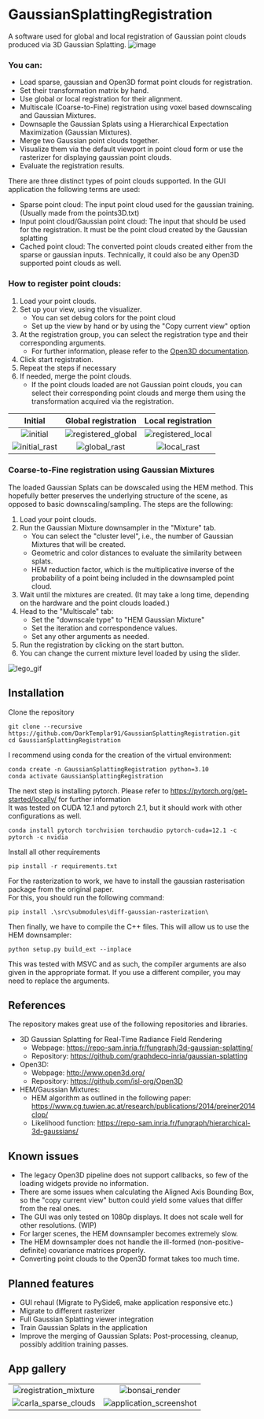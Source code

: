 # GaussianSplattingRegistration


A software used for global and local registration of Gaussian point clouds produced via 3D Gaussian Splatting.
![image](https://github.com/user-attachments/assets/19116670-261b-41a7-9e43-3a54214f8728)


### You can:
* Load sparse, gaussian and Open3D format point clouds for registration.
* Set their transformation matrix by hand.
* Use global or local registration for their alignment.
* Multiscale (Coarse-to-Fine) registration using voxel based downscaling and Gaussian Mixtures.
* Downsaple the Gaussian Splats using a Hierarchical Expectation Maximization (Gaussian Mixtures).
* Merge two Gaussian point clouds together.
* Visualize them via the default viewport in point cloud form or use the rasterizer for displaying gaussian point clouds.
* Evaluate the registration results.

There are three distinct types of point clouds supported. In the GUI application the following terms are used:
* Sparse point cloud: The input point cloud used for the gaussian training. (Usually made from the points3D.txt)
* Input point cloud/Gaussian point cloud: The input that should be used for the registration. It must be the point cloud created by the Gaussian splatting
* Cached point cloud: The converted point clouds created either from the sparse or gaussian inputs. Technically, it could also be any Open3D supported point clouds as well.

### How to register point clouds:
1. Load your point clouds.
2. Set up your view, using the visualizer.
    - You can set debug colors for the point cloud
    - Set up the view by hand or by using the "Copy current view" option
3. At the registration group, you can select the registration type and their corresponding arguments.
    - For further information, please refer to the [Open3D documentation](https://www.open3d.org/docs/0.16.0/).
4. Click start registration.
5. Repeat the steps if necessary
6. If needed, merge the point clouds.
    - If the point clouds loaded are not Gaussian point clouds, you can select their corresponding point clouds and merge them using the transformation acquired via the registration.

Initial | Global registration | Local registration
:-------------------------:|:-------------------------:|:-------------------------:
![initial](https://github.com/user-attachments/assets/83c2f299-2bce-465a-90d5-8964e95eba3e) |  ![registered_global](https://github.com/user-attachments/assets/317b54f6-fba6-43f8-bdf4-3110cfe3cff0) | ![registered_local](https://github.com/user-attachments/assets/d18c13d8-89ed-4a72-92dc-b856954952c6)
![initial_rast](https://github.com/user-attachments/assets/783c3443-81aa-4cf6-aff7-cfe7fd207d61) | ![global_rast](https://github.com/user-attachments/assets/b4ea96f0-2472-4a49-8d34-06f35fdfa9aa) | ![local_rast](https://github.com/user-attachments/assets/1d64ac03-9bad-49ef-9634-5dbb9cc5ef61)



  
### Coarse-to-Fine registration using Gaussian Mixtures
The loaded Gaussian Splats can be dowscaled using the HEM method. This hopefully better preserves the underlying structure of the scene, as opposed to basic downscaling/sampling.
The steps are the following:
1. Load your point clouds.
2. Run the Gaussian Mixture downsampler in the "Mixture" tab.
    - You can select the "cluster level", i.e., the number of Gaussian Mixtures that will be created.
    - Geometric and color distances to evaluate the similarity between splats.
    - HEM reduction factor, which is the multiplicative inverse of the probability of a point being included in the downsampled point cloud.
3. Wait until the mixtures are created. (It may take a long time, depending on the hardware and the point clouds loaded.)
4. Head to the "Multiscale" tab:
   - Set the "downscale type" to "HEM Gaussian Mixture"
   - Set the iteration and correspondence values.
   - Set any other arguments as needed.
5. Run the registration by clicking on the start button.
6. You can change the current mixture level loaded by using the slider.

![lego_gif](https://github.com/user-attachments/assets/348ce0e9-ff1d-4ef5-8fc5-7c7cee165d55)


## Installation
Clone the repository
```
git clone --recursive https://github.com/DarkTemplar91/GaussianSplattingRegistration.git
cd GaussianSplattingRegistration
```

I recommend using conda for the creation of the virtual environment:

```
conda create -n GaussianSplattingRegistration python=3.10
conda activate GaussianSplattingRegistration
```

The next step is installing pytorch. Please refer to https://pytorch.org/get-started/locally/ for further information\
It was tested on CUDA 12.1 and pytorch 2.1, but it should work with other configurations as well.
```
conda install pytorch torchvision torchaudio pytorch-cuda=12.1 -c pytorch -c nvidia
```

Install all other requirements
```
pip install -r requirements.txt
```

For the rasterization to work, we have to install the gaussian rasterisation package from the original paper.\
For this, you should run the following command:
```
pip install .\src\submodules\diff-gaussian-rasterization\
```
Then finally, we have to compile the C++ files. This will allow us to use the HEM downsampler:
```
python setup.py build_ext --inplace
```
This was tested with MSVC and as such, the compiler arguments are also given in the appropriate format. If you use a different compiler, you may need to replace the arguments.

## References
The repository makes great use of the following repositories and libraries.
* 3D Gaussian Splatting for Real-Time Radiance Field Rendering
	* Webpage: https://repo-sam.inria.fr/fungraph/3d-gaussian-splatting/
	* Repository: https://github.com/graphdeco-inria/gaussian-splatting
* Open3D:
	* Webpage: http://www.open3d.org/
	* Repository: https://github.com/isl-org/Open3D
 * HEM/Gaussian Mixtures:
	* HEM algorithm as outlined in the following paper: https://www.cg.tuwien.ac.at/research/publications/2014/preiner2014clop/
 	* Likelihood function: https://repo-sam.inria.fr/fungraph/hierarchical-3d-gaussians/

## Known issues
* The legacy Open3D pipeline does not support callbacks, so few of the loading widgets provide no information.
* There are some issues when calculating the Aligned Axis Bounding Box, so the "copy current view" button could yield some values that differ from the real ones.
* The GUI was only tested on 1080p displays. It does not scale well for other resolutions. (WIP)
* For larger scenes, the HEM downsampler becomes extremely slow.
* The HEM downsampler does not handle the ill-formed (non-positive-definite) covariance matrices properly.
* Converting point clouds to the Open3D format takes too much time.

## Planned features
* GUI rehaul (Migrate to PySide6, make application responsive etc.)
* Migrate to different rasterizer
* Full Gaussian Splatting viewer integration
* Train Gaussian Splats in the application
* Improve the merging of Gaussian Splats: Post-processing, cleanup, possibly addition training passes.

## App gallery
|   |   |
:-------------------------:|:-------------------------:
![registration_mixture](https://github.com/user-attachments/assets/044a7f58-c389-453f-aed7-5dd623d48e7c) | ![bonsai_render](https://github.com/user-attachments/assets/02d13013-bb04-44e1-b6dc-131b7fac1755)
![carla_sparse_clouds](https://github.com/user-attachments/assets/c34e951c-e70c-4d3f-a7d5-d35dd275ac4e) | ![application_screenshot](https://github.com/user-attachments/assets/49ef63c7-88ae-40a7-846d-6b8659e05df3)




